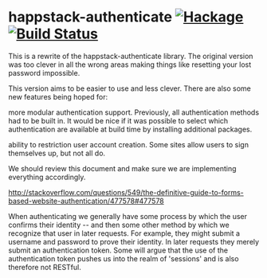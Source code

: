 happstack-authenticate [![Hackage](https://img.shields.io/hackage/v/happstack-authenticate.svg)](https://hackage.haskell.org/package/happstack-authenticate) [![Build Status](https://api.travis-ci.org/Happstack/happstack-authenticate.svg?branch=master)](https://travis-ci.org/Happstack/happstack-authenticate)
=========

This is a rewrite of the happstack-authenticate library. The original version was too clever in all the wrong areas making things like resetting your lost password impossible.

This version aims to be easier to use and less clever. There are also some new features being hoped for:

more modular authentication support. Previously, all authentication methods had to be built in. It would be nice if it was possible to select which authentication are available at build time by installing additional packages.

ability to restriction user account creation. Some sites allow users to sign themselves up, but not all do.

We should review this document and make sure we are implementing everything accordingly.

http://stackoverflow.com/questions/549/the-definitive-guide-to-forms-based-website-authentication/477578#477578

When authenticating we generally have some process by which the user confirms their identity -- and then some other method by which we recognize that user in later requests. For example, they might submit a username and password to prove their identity. In later requests they merely submit an authentication token. Some will argue that the use of the authentication token pushes us into the realm of 'sessions' and is also therefore not RESTful.





